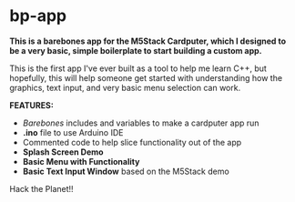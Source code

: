 # bp-app
**This is a barebones app for the M5Stack Cardputer, which I designed to be a very basic, simple boilerplate to start building a custom app.**

This is the first app I've ever built as a tool to help me learn C++, but hopefully, this will help someone get started with understanding how the graphics, text input, and very basic menu selection can work.

**FEATURES:**

+ *Barebones* includes and variables to make a cardputer app run
+ **.ino** file to use Arduino IDE
+ Commented code to help slice functionality out of the app
+ **Splash Screen Demo**
+ **Basic Menu with Functionality**
+ **Basic Text Input Window** based on the M5Stack demo

Hack the Planet!! 